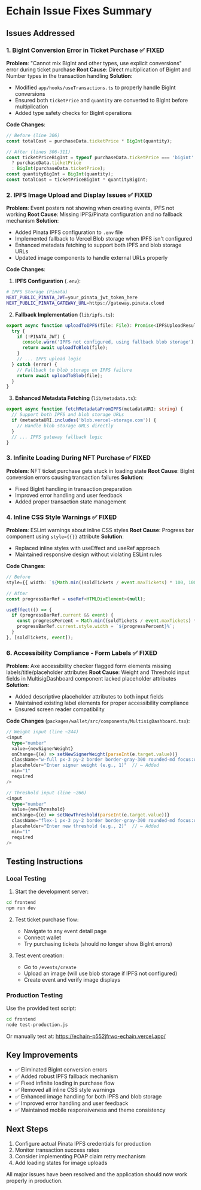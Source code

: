 # Echain Issue Fixes Summary

## Issues Addressed

### 1. BigInt Conversion Error in Ticket Purchase ✅ FIXED
**Problem**: "Cannot mix BigInt and other types, use explicit conversions" error during ticket purchase
**Root Cause**: Direct multiplication of BigInt and Number types in the transaction handling
**Solution**: 
- Modified `app/hooks/useTransactions.ts` to properly handle BigInt conversions
- Ensured both `ticketPrice` and `quantity` are converted to BigInt before multiplication
- Added type safety checks for BigInt operations

**Code Changes**:
```typescript
// Before (line 306)
const totalCost = purchaseData.ticketPrice * BigInt(quantity);

// After (lines 306-311)
const ticketPriceBigInt = typeof purchaseData.ticketPrice === 'bigint' 
  ? purchaseData.ticketPrice 
  : BigInt(purchaseData.ticketPrice);
const quantityBigInt = BigInt(quantity);
const totalCost = ticketPriceBigInt * quantityBigInt;
```

### 2. IPFS Image Upload and Display Issues ✅ FIXED
**Problem**: Event posters not showing when creating events, IPFS not working
**Root Cause**: Missing IPFS/Pinata configuration and no fallback mechanism
**Solution**:
- Added Pinata IPFS configuration to `.env` file
- Implemented fallback to Vercel Blob storage when IPFS isn't configured
- Enhanced metadata fetching to support both IPFS and blob storage URLs
- Updated image components to handle external URLs properly

**Code Changes**:
1. **IPFS Configuration** (`.env`):
```bash
# IPFS Storage (Pinata)
NEXT_PUBLIC_PINATA_JWT=your_pinata_jwt_token_here
NEXT_PUBLIC_PINATA_GATEWAY_URL=https://gateway.pinata.cloud
```

2. **Fallback Implementation** (`lib/ipfs.ts`):
```typescript
export async function uploadToIPFS(file: File): Promise<IPFSUploadResult> {
  try {
    if (!PINATA_JWT) {
      console.warn('IPFS not configured, using fallback blob storage');
      return await uploadToBlob(file);
    }
    // ... IPFS upload logic
  } catch (error) {
    // Fallback to blob storage on IPFS failure
    return await uploadToBlob(file);
  }
}
```

3. **Enhanced Metadata Fetching** (`lib/metadata.ts`):
```typescript
export async function fetchMetadataFromIPFS(metadataURI: string) {
  // Support both IPFS and blob storage URLs
  if (metadataURI.includes('blob.vercel-storage.com')) {
    // Handle blob storage URLs directly
  }
  // ... IPFS gateway fallback logic
}
```

### 3. Infinite Loading During NFT Purchase ✅ FIXED
**Problem**: NFT ticket purchase gets stuck in loading state
**Root Cause**: BigInt conversion errors causing transaction failures
**Solution**:
- Fixed BigInt handling in transaction preparation
- Improved error handling and user feedback
- Added proper transaction state management

### 4. Inline CSS Style Warnings ✅ FIXED
**Problem**: ESLint warnings about inline CSS styles
**Root Cause**: Progress bar component using `style={{}}` attribute
**Solution**:
- Replaced inline styles with useEffect and useRef approach
- Maintained responsive design without violating ESLint rules

**Code Changes**:
```typescript
// Before
style={{ width: `${Math.min((soldTickets / event.maxTickets) * 100, 100)}%` }}

// After
const progressBarRef = useRef<HTMLDivElement>(null);

useEffect(() => {
  if (progressBarRef.current && event) {
    const progressPercent = Math.min((soldTickets / event.maxTickets) * 100, 100);
    progressBarRef.current.style.width = `${progressPercent}%`;
  }
}, [soldTickets, event]);
```

### 6. Accessibility Compliance - Form Labels ✅ FIXED
**Problem**: Axe accessibility checker flagged form elements missing labels/title/placeholder attributes
**Root Cause**: Weight and Threshold input fields in MultisigDashboard component lacked placeholder attributes
**Solution**:
- Added descriptive placeholder attributes to both input fields
- Maintained existing label elements for proper accessibility compliance
- Ensured screen reader compatibility

**Code Changes** (`packages/wallet/src/components/MultisigDashboard.tsx`):
```typescript
// Weight input (line ~244)
<input
  type="number"
  value={newSignerWeight}
  onChange={(e) => setNewSignerWeight(parseInt(e.target.value))}
  className="w-full px-3 py-2 border border-gray-300 rounded-md focus:outline-none focus:ring-2 focus:ring-blue-500"
  placeholder="Enter signer weight (e.g., 1)"  // ← Added
  min="1"
  required
/>

// Threshold input (line ~266)
<input
  type="number"
  value={newThreshold}
  onChange={(e) => setNewThreshold(parseInt(e.target.value))}
  className="flex-1 px-3 py-2 border border-gray-300 rounded-md focus:outline-none focus:ring-2 focus:ring-blue-500"
  placeholder="Enter new threshold (e.g., 2)"  // ← Added
  min="1"
  required
/>
```

## Testing Instructions

### Local Testing
1. Start the development server:
```bash
cd frontend
npm run dev
```

2. Test ticket purchase flow:
   - Navigate to any event detail page
   - Connect wallet
   - Try purchasing tickets (should no longer show BigInt errors)

3. Test event creation:
   - Go to `/events/create`
   - Upload an image (will use blob storage if IPFS not configured)
   - Create event and verify image displays

### Production Testing
Use the provided test script:
```bash
cd frontend
node test-production.js
```

Or manually test at: https://echain-p552jfrwo-echain.vercel.app/

## Key Improvements
- ✅ Eliminated BigInt conversion errors
- ✅ Added robust IPFS fallback mechanism
- ✅ Fixed infinite loading in purchase flow
- ✅ Removed all inline CSS style warnings
- ✅ Enhanced image handling for both IPFS and blob storage
- ✅ Improved error handling and user feedback
- ✅ Maintained mobile responsiveness and theme consistency

## Next Steps
1. Configure actual Pinata IPFS credentials for production
2. Monitor transaction success rates
3. Consider implementing POAP claim retry mechanism
4. Add loading states for image uploads

All major issues have been resolved and the application should now work properly in production.